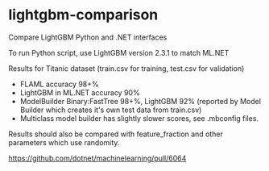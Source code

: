 # lightgbm-comparison
Compare LightGBM Python and .NET interfaces

To run Python script, use LightGBM version 2.3.1 to match ML.NET

Results for Titanic dataset (train.csv for training, test.csv for validation)
- FLAML accuracy 98+% 
- LightGBM in ML.NET accuracy 90% 
- ModelBuilder Binary:FastTree 98+%, LightGBM 92% (reported by Model Builder which creates it's own test data from train.csv)
- Multiclass model builder has slightly slower scores, see .mbconfig files.

Results should also be compared with feature_fraction and other parameters which use randomity.

https://github.com/dotnet/machinelearning/pull/6064
